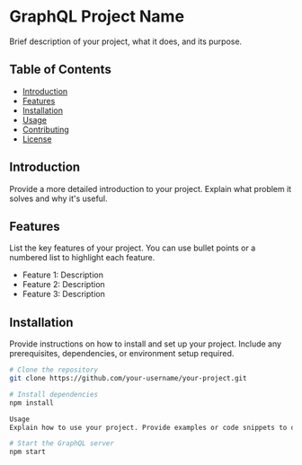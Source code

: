 # GraphQL Project Name

Brief description of your project, what it does, and its purpose.

## Table of Contents
- [Introduction](#introduction)
- [Features](#features)
- [Installation](#installation)
- [Usage](#usage)
- [Contributing](#contributing)
- [License](#license)

## Introduction
Provide a more detailed introduction to your project. Explain what problem it solves and why it's useful.

## Features
List the key features of your project. You can use bullet points or a numbered list to highlight each feature.

- Feature 1: Description
- Feature 2: Description
- Feature 3: Description

## Installation
Provide instructions on how to install and set up your project. Include any prerequisites, dependencies, or environment setup required.

```bash
# Clone the repository
git clone https://github.com/your-username/your-project.git

# Install dependencies
npm install

Usage
Explain how to use your project. Provide examples or code snippets to demonstrate typical usage scenarios.

# Start the GraphQL server
npm start


